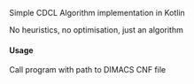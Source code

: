 Simple CDCL Algorithm implementation in Kotlin

No heuristics, no optimisation, just an algorithm

#### Usage
Call program with path to DIMACS CNF file